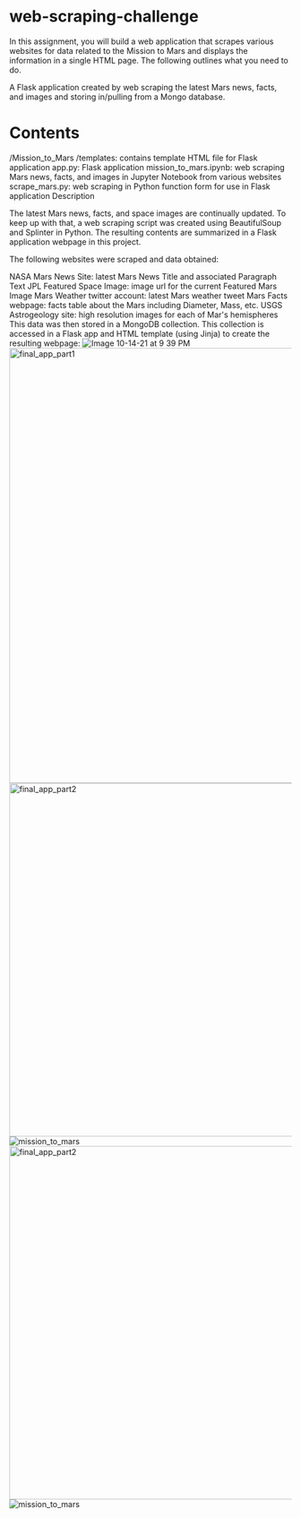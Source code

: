 # web-scraping-challenge
In this assignment, you will build a web application that scrapes various websites for data related to the Mission to Mars and displays the information in a single HTML page. The following outlines what you need to do.

A Flask application created by web scraping the latest Mars news, facts, and images and storing in/pulling from a Mongo database.

# Contents

/Mission_to_Mars
/templates: contains template HTML file for Flask application
app.py: Flask application
mission_to_mars.ipynb: web scraping Mars news, facts, and images in Jupyter Notebook from various websites
scrape_mars.py: web scraping in Python function form for use in Flask application
Description

The latest Mars news, facts, and space images are continually updated. To keep up with that, a web scraping script was created using BeautifulSoup and Splinter in Python. The resulting contents are summarized in a Flask application webpage in this project.

The following websites were scraped and data obtained:

NASA Mars News Site: latest Mars News Title and associated Paragraph Text
JPL Featured Space Image: image url for the current Featured Mars Image
Mars Weather twitter account: latest Mars weather tweet
Mars Facts webpage: facts table about the Mars including Diameter, Mass, etc.
USGS Astrogeology site: high resolution images for each of Mar's hemispheres
This data was then stored in a MongoDB collection. This collection is accessed in a Flask app and HTML template (using Jinja) to create the resulting webpage:
![Image 10-14-21 at 9 39 PM](https://user-images.githubusercontent.com/82057838/137418594-3d2282d3-de3c-44f2-bd10-c4a4186c1073.jpg)
<img width="777" alt="final_app_part1" src="https://user-images.githubusercontent.com/82057838/137418692-9f0f4877-9774-47db-9361-d101c15cd845.png">
<img width="631" alt="final_app_part2" src="https://user-images.githubusercontent.com/82057838/137418697-00c7ff54-2df7-44f5-863f-b7c4d6b3f682.png">
![mission_to_mars](https://user-images.githubusercontent.com/82057838/137418696-9e436049-2fe1-46e1-a386-00353ef97daf.png)
<img width="631" alt="final_app_part2" src="https://user-images.githubusercontent.com/82057838/137418695-05cf4ca0-615f-4f0a-927b-3c0230c706a1.png">
![mission_to_mars](https://user-images.githubusercontent.com/82057838/137418707-ea7291dc-6964-4ffa-bafd-f3fa4d71fa5a.png)

